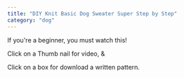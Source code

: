 ```yaml
---
title: "DIY Knit Basic Dog Sweater Super Step by Step"
category: "dog"
---
```

If you're a beginner, you must watch this!​

Click on a Thumb nail for video, &

Click on a box for download a written pattern.